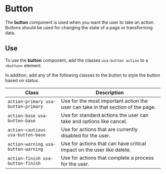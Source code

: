 
# Button

The **button** component is used when you want the user to take an
action. Buttons should be used for changing the state of a page or transforming
data.

## Use

To use the **button** component, add the classes `usa-button action` to a
`<button>` element.

In addition, add any of the following classes to the button to style the button
based on status.

| Class   | Description |
| ------   | -----------|
| `action-primary usa-button-primary` | Use for the most important action the user can take in that section of the page. |
| `action-base usa-button-base`       | Use for standard actions the user can take and options like cancel. |
| `action-cautious usa-button-base`       | Use for actions that are currently disabled for the user. |
| `action-warning usa-button-warning`  | Use for actions that can have critical impact on the user like delete.|
| `action-finish usa-button-finish`    | Use for actions that complete a process for the user. |
